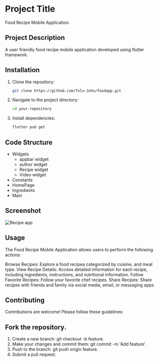 # Project Title

Food Recipe Mobile Application.

## Project Description

A user friendly food recipe mobile application developed using flutter framework.

## Installation

1. Clone the repository:
   ```bash
   git clone https://github.com/Tolu-John/foodapp.git
   
2. Navigate to the project directory:
   ```bash
   cd your-repository

3. Install dependencies:
   ```bash
   flutter pub get

## Code Structure
- Widgets
  - appbar widget
  - author widget
  - Recipe widget
  - Video widget
- Constants
- HomePage
- Ingredients
- Main

## Screenshot
![Recipe app](https://github.com/Tolu-John/foodapp/blob/main/SCREENSHOT%201.jpg)

   
## Usage
The Food Recipe Mobile Application allows users to perform the following actions:

Browse Recipes: Explore a food recipea categorized by cuisine, and meal type.
View Recipe Details: Access detailed information for each recipe, including ingredients, instructions, and nutritional information.
Follow Favorite Recipes: Follow your favorite chef recipes.
Share Recipes: Share recipes with friends and family via social media, email, or messaging apps

## Contributing
Contributions are welcome! Please follow these guidelines:

## Fork the repository.
1. Create a new branch: git checkout -b feature.
2. Make your changes and commit them: git commit -m 'Add feature'.
3. Push to the branch: git push origin feature.
4. Submit a pull request.
   
